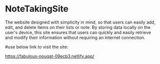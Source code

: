 # NoteTakingSite
The website designed with simplicity in mind, so that users can easily add, edit, and delete items on their lists or note.
By storing data locally on the user's device, 
this site ensures that users can quickly and easily retrieve and modify their information without requiring an internet connection.

#use below link to visit the site:

https://fabulous-nougat-09ecb3.netlify.app/
